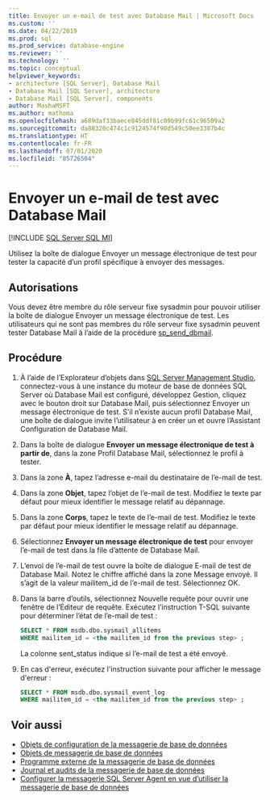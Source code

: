 ```yaml
---
title: Envoyer un e-mail de test avec Database Mail | Microsoft Docs
ms.custom: ''
ms.date: 04/22/2019
ms.prod: sql
ms.prod_service: database-engine
ms.reviewer: ''
ms.technology: ''
ms.topic: conceptual
helpviewer_keywords:
- architecture [SQL Server], Database Mail
- Database Mail [SQL Server], architecture
- Database Mail [SQL Server], components
author: MashaMSFT
ms.author: mathoma
ms.openlocfilehash: a689daf33baece845ddf81c09b99fc61c96509a2
ms.sourcegitcommit: da88320c474c1c9124574f90d549c50ee3387b4c
ms.translationtype: HT
ms.contentlocale: fr-FR
ms.lasthandoff: 07/01/2020
ms.locfileid: "85726504"
---
```

# <a name="send-a-test-email-with-database-mail"></a>Envoyer un e-mail de test avec Database Mail  
[!INCLUDE [SQL Server SQL MI](../../includes/applies-to-version/sql-asdbmi.md)]

Utilisez la boîte de dialogue Envoyer un message électronique de test pour tester la capacité d’un profil spécifique à envoyer des messages.

## <a name="permissions"></a>Autorisations

Vous devez être membre du rôle serveur fixe sysadmin pour pouvoir utiliser la boîte de dialogue Envoyer un message électronique de test. Les utilisateurs qui ne sont pas membres du rôle serveur fixe sysadmin peuvent tester Database Mail à l’aide de la procédure [sp_send_dbmail](../system-stored-procedures/sp-send-dbmail-transact-sql.md).

## <a name="procedure"></a>Procédure

1. À l’aide de l’Explorateur d’objets dans [SQL Server Management Studio](../../ssms/download-sql-server-management-studio-ssms.md), connectez-vous à une instance du moteur de base de données SQL Server où Database Mail est configuré, développez Gestion, cliquez avec le bouton droit sur Database Mail, puis sélectionnez Envoyer un message électronique de test. S’il n’existe aucun profil Database Mail, une boîte de dialogue invite l’utilisateur à en créer un et ouvre l’Assistant Configuration de Database Mail.
1. Dans la boîte de dialogue **Envoyer un message électronique de test à partir de**<instance name>, dans la zone Profil Database Mail, sélectionnez le profil à tester.
1. Dans la zone **À**, tapez l’adresse e-mail du destinataire de l’e-mail de test.
1. Dans la zone **Objet**, tapez l’objet de l’e-mail de test. Modifiez le texte par défaut pour mieux identifier le message relatif au dépannage.
1. Dans la zone **Corps**, tapez le texte de l’e-mail de test. Modifiez le texte par défaut pour mieux identifier le message relatif au dépannage.
1. Sélectionnez **Envoyer un message électronique de test** pour envoyer l’e-mail de test dans la file d’attente de Database Mail.
1. L’envoi de l’e-mail de test ouvre la boîte de dialogue E-mail de test de Database Mail. Notez le chiffre affiché dans la zone Message envoyé. Il s’agit de la valeur mailitem_id de l’e-mail de test. Sélectionnez OK.
1. Dans la barre d’outils, sélectionnez Nouvelle requête pour ouvrir une fenêtre de l’Éditeur de requête. Exécutez l’instruction T-SQL suivante pour déterminer l’état de l’e-mail de test :

    ```sql
    SELECT * FROM msdb.dbo.sysmail_allitems 
    WHERE mailitem_id = <the mailitem_id from the previous step> ;
    ```

    La colonne sent_status indique si l’e-mail de test a été envoyé.

1. En cas d'erreur, exécutez l'instruction suivante pour afficher le message d'erreur :

    ```sql
    SELECT * FROM msdb.dbo.sysmail_event_log 
    WHERE mailitem_id = <the mailitem_id from the previous step> ;
    ```


##  <a name="see-also"></a><a name="RelatedContent"></a> Voir aussi 
  
-   [Objets de configuration de la messagerie de base de données](../../relational-databases/database-mail/database-mail-configuration-objects.md)
-   [Objets de messagerie de base de données](../../relational-databases/database-mail/database-mail-messaging-objects.md)
-   [Programme externe de la messagerie de base de données](../../relational-databases/database-mail/database-mail-external-program.md)
-   [Journal et audits de la messagerie de base de données](../../relational-databases/database-mail/database-mail-log-and-audits.md)
-   [Configurer la messagerie SQL Server Agent en vue d’utiliser la messagerie de base de données](../../relational-databases/database-mail/configure-sql-server-agent-mail-to-use-database-mail.md)
  
  

